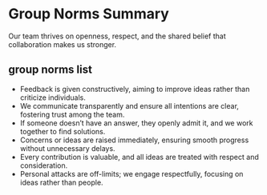 # Group Norms Summary

Our team thrives on openness, respect, and the shared belief that collaboration
makes us stronger.  

## group norms list  

- Feedback is given constructively, aiming to improve ideas rather
 than criticize individuals.  
- We communicate transparently and ensure all intentions are clear,
 fostering trust among the team.  
- If someone doesn’t have an answer, they openly admit it, and we work together
 to find solutions.  
- Concerns or ideas are raised immediately, ensuring smooth progress without
 unnecessary delays.  
- Every contribution is valuable, and all ideas are treated with respect and
 consideration.  
- Personal attacks are off-limits; we engage respectfully, focusing on ideas
 rather than people.  
